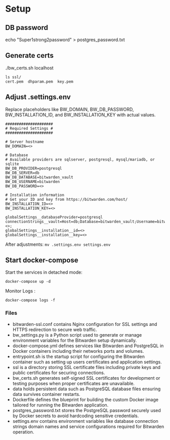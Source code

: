 # Setup

## DB password
echo "Super1strong2password" > postgres_password.txt

## Generate certs
./bw_certs.sh localhost

```
ls ssl/
cert.pem  dhparam.pem  key.pem
```

## Adjust .settings.env

Replace placeholders like BW_DOMAIN, BW_DB_PASSWORD, BW_INSTALLATION_ID, and BW_INSTALLATION_KEY with actual values.

```
#####################
# Required Settings #
#####################

# Server hostname
BW_DOMAIN=<>

# Database
# Available providers are sqlserver, postgresql, mysql/mariadb, or sqlite
BW_DB_PROVIDER=postgresql
BW_DB_SERVER=db
BW_DB_DATABASE=bitwarden_vault
BW_DB_USERNAME=bitwarden
BW_DB_PASSWORD=<>

# Installation information
# Get your ID and key from https://bitwarden.com/host/
BW_INSTALLATION_ID=<>
BW_INSTALLATION_KEY=<>

globalSettings__databaseProvider=postgresql
connectionStrings__vault=Host=db;Database=bitwarden_vault;Username=bitwarden;Password=<>;
globalSettings__installation__id=<>
globalSettings__installation__key=<>
```

After adjustments:
`mv .settings.env settings.env`

## Start docker-compose

Start the services in detached mode:
```
docker-compose up -d
```

Monitor Logs :
```
docker-compose logs -f
```

### Files

- bitwarden-ssl.conf contains Nginx configuration for SSL settings and HTTPS redirection to secure web traffic.
- bw_settings.py is a Python script used to generate or manage environment variables for the Bitwarden setup dynamically.
- docker-compose.yml defines services like Bitwarden and PostgreSQL in Docker containers including their networks ports and volumes.
- entrypoint.sh is the startup script for configuring the Bitwarden container such as setting up users certificates and application settings.
- ssl is a directory storing SSL certificate files including private keys and public certificates for securing connections.
- bw_certs.sh generates self-signed SSL certificates for development or testing purposes when proper certificates are unavailable.
- data holds persistent data such as PostgreSQL database files ensuring data survives container restarts.
- Dockerfile defines the blueprint for building the custom Docker image tailored for running the Bitwarden application.
- postgres_password.txt stores the PostgreSQL password securely used by Docker secrets to avoid hardcoding sensitive credentials.
- settings.env contains environment variables like database connection strings domain names and service configurations required for Bitwarden operation.
